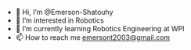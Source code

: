- 👋 Hi, I’m @Emerson-Shatouhy
- 👀 I’m interested in Robotics
- 🌱 I’m currently learning Robotics Engineering at WPI
- 📫 How to reach me emersont2003@gmail.com

<!---
Emerson-Shatouhy/Emerson-Shatouhy is a ✨ special ✨ repository because its `README.md` (this file) appears on your GitHub profile.
You can click the Preview link to take a look at your changes.
--->
